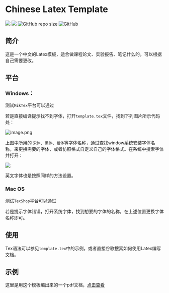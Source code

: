 #  Chinese Latex Template

![](https://img.shields.io/badge/platform-linux%20%7C%20osx%20%7C%20win-lightgrey)	![](https://img.shields.io/badge/language-Tex-yellowgreen.svg)	![GitHub repo size](https://img.shields.io/github/repo-size/Shincey/ChineseLatexTemplate)	![GitHub](https://img.shields.io/github/license/Shincey/ChineseLatexTemplate)



## 简介

这是一个中文的Latex模板，适合做课程论文、实验报告、笔记什么的。可以根据自己需要更改。

## 平台

### Windows：

测试`MikTex`平台可以通过

若是直接编译提示找不到字体，打开`template.tex`文件，找到下列图片所示代码处：

![image.png](https://i.loli.net/2019/11/05/4cGB5WbinPMpR9j.png)

上图中所用的 `宋体`、`黑体`、`楷体`等字体名称，通过查找window系统安装字体名称，来更换需要的字体，或者仿照格式自定义自己的字体格式。在系统中搜索字体并打开：

![](https://i.loli.net/2019/11/05/i8KSDXNukPyUTCc.png)

英文字体也是按照同样的方法设置。



### Mac OS

测试`TexShop`平台可以通过

若是提示字体错误，打开系统字体，找到想要的字体的名称，在上述位置更换字体名称即可。

## 使用

Tex语法可以参见`template.tex`中的示例，或者直接谷歌搜索如何使用Latex编写文档。



## 示例

这里是用这个模板编出来的一个pdf文档，[点击查看](https://github.com/Shincey/ChineseLatexTemplate/blob/master/template1/template.pdf?1553787236768)


